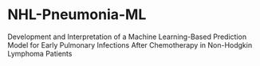 # NHL-Pneumonia-ML
Development and Interpretation of a Machine Learning-Based Prediction Model for Early Pulmonary Infections After Chemotherapy in Non-Hodgkin Lymphoma Patients

